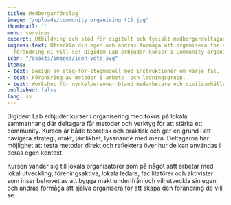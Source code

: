 ```yaml
---
title: Medborgarförslag
image: "/uploads/community organising (1).jpg"
thumbnail: ''
menu: services
excerpt: Utbildning och stöd för digitalt och fysiskt medborgardeltagande
ingress-text: Utveckla din egen och andras förmåga att organisera för att skapa den
  förändring ni vill se! Digidem Lab erbjuder kurser i Community organising
icon: "/assets/images/icon-vote.svg"
items:
- text: Design av steg-för-stegmodell med instruktioner om varje fas.
- text: Förankring av metoder i arbets- och ledningsgrupp.
- text: Workshop för nyckelpersoner bland medarbetare och civilsamhälle.
published: false
lang: sv
---
```

Digidem Lab erbjuder kurser i organisering med fokus på lokala sammanhang där deltagare får metoder och verktyg för att stärka ett community. Kursen är både teoretisk och praktisk och ger en grund i att navigera strategi, makt, jämlikhet, lyssnande med mera. Deltagarna har möjlighet att testa metoder direkt och reflektera över hur de kan användas i deras egen kontext.

Kursen vänder sig till lokala organisatörer som på något sätt arbetar med lokal utveckling, föreningsaktiva, lokala ledare, facilitatörer och aktivister som inser behovet av att bygga makt underifrån och vill utveckla sin egen och andras förmåga att själva organisera för att skapa den förändring de vill se.
